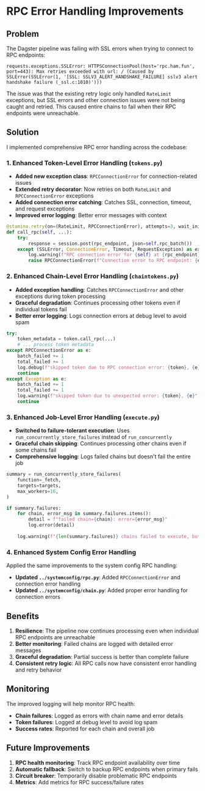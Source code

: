 # RPC Error Handling Improvements

## Problem

The Dagster pipeline was failing with SSL errors when trying to connect to RPC endpoints:

```
requests.exceptions.SSLError: HTTPSConnectionPool(host='rpc.ham.fun', port=443): Max retries exceeded with url: / (Caused by SSLError(SSLError(1, '[SSL: SSLV3_ALERT_HANDSHAKE_FAILURE] sslv3 alert handshake failure (_ssl.c:1010)')))
```

The issue was that the existing retry logic only handled `RateLimit` exceptions, but SSL errors and other connection issues were not being caught and retried. This caused entire chains to fail when their RPC endpoints were unreachable.

## Solution

I implemented comprehensive RPC error handling across the codebase:

### 1. Enhanced Token-Level Error Handling (`tokens.py`)

- **Added new exception class**: `RPCConnectionError` for connection-related issues
- **Extended retry decorator**: Now retries on both `RateLimit` and `RPCConnectionError` exceptions
- **Added connection error catching**: Catches SSL, connection, timeout, and request exceptions
- **Improved error logging**: Better error messages with context

```python
@stamina.retry(on=(RateLimit, RPCConnectionError), attempts=3, wait_initial=10)
def call_rpc(self, ...):
    try:
        response = session.post(rpc_endpoint, json=self.rpc_batch())
    except (SSLError, ConnectionError, Timeout, RequestException) as ex:
        log.warning(f"RPC connection error for {self} at {rpc_endpoint}: {ex}")
        raise RPCConnectionError(f"Connection error to RPC endpoint: {ex}") from ex
```

### 2. Enhanced Chain-Level Error Handling (`chaintokens.py`)

- **Added exception handling**: Catches `RPCConnectionError` and other exceptions during token processing
- **Graceful degradation**: Continues processing other tokens even if individual tokens fail
- **Better error logging**: Logs connection errors at debug level to avoid spam

```python
try:
    token_metadata = token.call_rpc(...)
    # ... process token metadata
except RPCConnectionError as e:
    batch_failed += 1
    total_failed += 1
    log.debug(f"skipped token due to RPC connection error: {token}, {e}")
    continue
except Exception as e:
    batch_failed += 1
    total_failed += 1
    log.warning(f"skipped token due to unexpected error: {token}, {e}")
    continue
```

### 3. Enhanced Job-Level Error Handling (`execute.py`)

- **Switched to failure-tolerant execution**: Uses `run_concurrently_store_failures` instead of `run_concurrently`
- **Graceful chain skipping**: Continues processing other chains even if some chains fail
- **Comprehensive logging**: Logs failed chains but doesn't fail the entire job

```python
summary = run_concurrently_store_failures(
    function=_fetch,
    targets=targets,
    max_workers=16,
)

if summary.failures:
    for chain, error_msg in summary.failures.items():
        detail = f"failed chain={chain}: error={error_msg}"
        log.error(detail)
    
    log.warning(f"{len(summary.failures)} chains failed to execute, but continuing with successful chains")
```

### 4. Enhanced System Config Error Handling

Applied the same improvements to the system config RPC handling:

- **Updated `../systemconfig/rpc.py`**: Added `RPCConnectionError` and connection error handling
- **Updated `../systemconfig/chain.py`**: Added proper error handling for connection errors

## Benefits

1. **Resilience**: The pipeline now continues processing even when individual RPC endpoints are unreachable
2. **Better monitoring**: Failed chains are logged with detailed error messages
3. **Graceful degradation**: Partial success is better than complete failure
4. **Consistent retry logic**: All RPC calls now have consistent error handling and retry behavior

## Monitoring

The improved logging will help monitor RPC health:

- **Chain failures**: Logged as errors with chain name and error details
- **Token failures**: Logged at debug level to avoid log spam
- **Success rates**: Reported for each chain and overall job

## Future Improvements

1. **RPC health monitoring**: Track RPC endpoint availability over time
2. **Automatic fallback**: Switch to backup RPC endpoints when primary fails
3. **Circuit breaker**: Temporarily disable problematic RPC endpoints
4. **Metrics**: Add metrics for RPC success/failure rates 